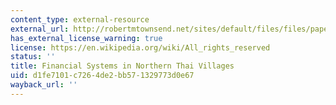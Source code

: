 ```yaml
---
content_type: external-resource
external_url: http://robertmtownsend.net/sites/default/files/files/papers/published/FinancialSystems1995.pdf
has_external_license_warning: true
license: https://en.wikipedia.org/wiki/All_rights_reserved
status: ''
title: Financial Systems in Northern Thai Villages
uid: d1fe7101-c726-4de2-bb57-1329773d0e67
wayback_url: ''
---
```

